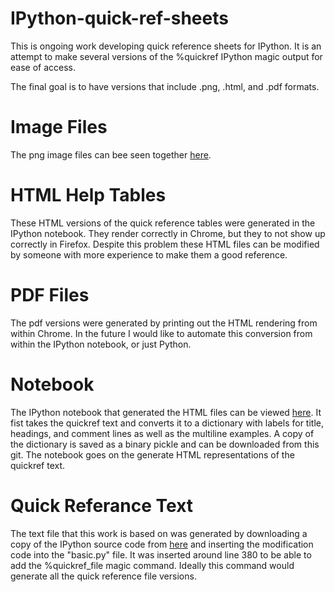 IPython-quick-ref-sheets
========================

This is ongoing work developing quick reference sheets for IPython.  It is an
attempt to make several versions of the %quickref IPython magic output for ease
of access.

The final goal is to have versions that include .png, .html, and .pdf formats.

Image Files
========================

The png image files can bee seen together [here](http://imgur.com/a/gt0jx#0).

HTML Help Tables
========================

These HTML versions of the quick reference tables were generated in the IPython 
notebook. They render correctly in Chrome, but they to not show up correctly in
Firefox.  Despite this problem these HTML files can be modified by someone with
more experience to make them a good reference.

PDF Files
========================

The pdf versions were generated by printing out the HTML rendering from within 
Chrome.  In the future I would like to automate this conversion from within 
the IPython notebook, or just Python.


Notebook
========================

The IPython notebook that generated the HTML files can be viewed [here](http://nbviewer.ipython.org/urls/github.com/damontallen/IPython-quick-ref-sheets/raw/master/Qick_ref_with_library.ipynb). It 
fist takes the quickref text and converts it to a dictionary with labels for 
title, headings, and comment lines as well as the multiline examples.  A copy of
the dictionary is saved as a binary pickle and can be downloaded from this git.
The notebook goes on the generate HTML representations of the quickref text.

Quick Referance Text
========================

The text file that this work is based on was generated by downloading a copy of
the IPython source code from [here](https://github.com/ipython/ipython/downloads) and inserting the modification 
code into the "basic.py" file.  It was inserted around line 380 to be able to 
add the %quickref_file magic command.  Ideally this command would generate all 
the quick reference file versions.


